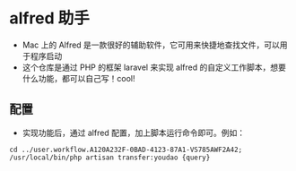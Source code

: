 # alfred 助手
* Mac 上的 Alfred 是一款很好的辅助软件，它可用来快捷地查找文件，可以用于程序启动
* 这个仓库是通过 PHP 的框架 laravel 来实现 alfred 的自定义工作脚本，想要什么功能，都可以自己写！cool!

## 配置
* 实现功能后，通过 alfred 配置，加上脚本运行命令即可。例如：

```shell
cd ../user.workflow.A120A232F-0BAD-4123-87A1-VS785AWF2A42;
/usr/local/bin/php artisan transfer:youdao {query}
```
